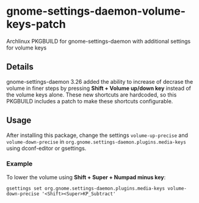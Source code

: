 # gnome-settings-daemon-volume-keys-patch
Archlinux PKGBUILD for gnome-settings-daemon with additional settings for volume keys

## Details
gnome-settings-daemon 3.26 added the ability to increase of decrase the volume
in finer steps by pressing **Shift + Volume up/down key** instead of the volume keys alone.
These new shortcuts are hardcoded, so this PKGBUILD includes a patch to make these shortcuts
configurable.

## Usage
After installing this package, change the settings `volume-up-precise` and `volume-down-precise`
in `org.gnome.settings-daemon.plugins.media-keys` using dconf-editor or gsettings.

### Example
To lower the volume using **Shift + Super + Numpad minus key**:
```
gsettings set org.gnome.settings-daemon.plugins.media-keys volume-down-precise '<Shift><Super>KP_Subtract'
```
